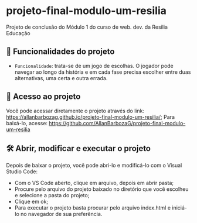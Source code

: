 # projeto-final-modulo-um-resilia
Projeto de conclusão do Módulo 1 do curso de web. dev. da Resilia Educação

## :hammer: Funcionalidades do projeto

- `Funcionalidade`: trata-se de um jogo de escolhas. O jogador pode navegar ao longo da história e em cada fase precisa escolher entre duas alternativas, uma certa e outra errada.

## 📁 Acesso ao projeto

Você pode acessar diretamente o projeto através do link: https://allanbarbozag.github.io/projeto-final-modulo-um-resilia/;
Para baixá-lo, acesse: https://github.com/AllanBarbozaG/projeto-final-modulo-um-resilia

## 🛠️ Abrir, modificar e executar o projeto

Depois de baixar o projeto, você pode abri-lo e modificá-lo com o Visual Studio Code: 

- Com o VS Code aberto, clique em arquivo, depois em abrir pasta;
- Procure pelo arquivo do projeto baixado no diretório que você escolheu e selecione a pasta do projeto;
- Clique em ok;
- Para executar o projeto basta procurar pelo arquivo index.html e iniciá-lo no navegador de sua preferência.

